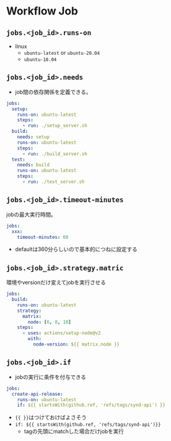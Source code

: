 # Workflow Job

## `jobs.<job_id>.runs-on`


* linux
    * `ubuntu-latest` or `ubuntu-20.04`
    * `ubuntu-18.04`

## `jobs.<job_id>.needs`

* job間の依存関係を定義できる。

```yaml
jobs:
  setup:
    runs-on: ubuntu-latest
    steps:
      - run: ./setup_server.sh
  build:
    needs: setup
    runs-on: ubuntu-latest
    steps:
      - run: ./build_server.sh
  test:
    needs: build
    runs-on: ubuntu-latest
    steps:
      - run: ./test_server.sh
```

## `jobs.<job_id>.timeout-minutes`

jobの最大実行時間。

```yaml
jobs:
  xxx:
    timeout-minutes: 60
```

* defaultは360分らしいので基本的につねに設定する

## `jobs.<job_id>.strategy.matric`

環境やversionだけ変えてjobを実行させる

```yaml
jobs:
  build:
    runs-on: ubuntu-latest
    strategy:
      matrix:
        node: [6, 8, 10]
    steps:
      - uses: actions/setup-node@v2
        with:
          node-version: ${{ matrix.node }}
```

## `jobs.<job_id>.if`

* jobの実行に条件を付与できる

```yaml
jobs:
  create-api-release:
    runs-on: ubuntu-latest
    if: ${{ startsWith(github.ref, 'refs/tags/synd-api') }}
```

* `{{ }}`はつけておけばよさそう
* `if: ${{ startsWith(github.ref, 'refs/tags/synd-api')}}`
  * tagの先頭にmatchした場合だけjobを実行


